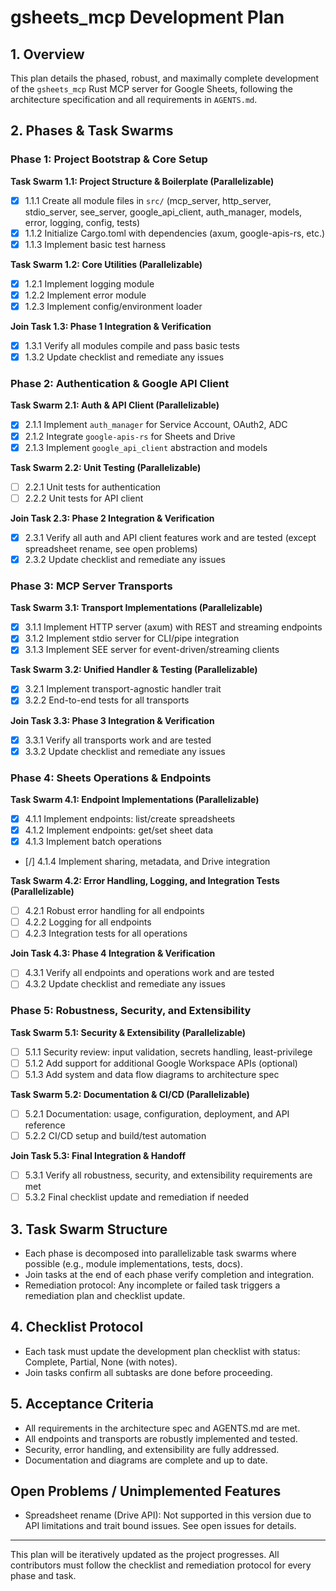 # gsheets_mcp Development Plan

## 1. Overview
This plan details the phased, robust, and maximally complete development of the `gsheets_mcp` Rust MCP server for Google Sheets, following the architecture specification and all requirements in `AGENTS.md`.

## 2. Phases & Task Swarms

### Phase 1: Project Bootstrap & Core Setup
**Task Swarm 1.1: Project Structure & Boilerplate (Parallelizable)**
- [x] 1.1.1 Create all module files in `src/` (mcp_server, http_server, stdio_server, see_server, google_api_client, auth_manager, models, error, logging, config, tests)
- [x] 1.1.2 Initialize Cargo.toml with dependencies (axum, google-apis-rs, etc.)
- [x] 1.1.3 Implement basic test harness

**Task Swarm 1.2: Core Utilities (Parallelizable)**
- [x] 1.2.1 Implement logging module
- [x] 1.2.2 Implement error module
- [x] 1.2.3 Implement config/environment loader

**Join Task 1.3: Phase 1 Integration & Verification**
- [x] 1.3.1 Verify all modules compile and pass basic tests
- [x] 1.3.2 Update checklist and remediate any issues

### Phase 2: Authentication & Google API Client
**Task Swarm 2.1: Auth & API Client (Parallelizable)**
- [x] 2.1.1 Implement `auth_manager` for Service Account, OAuth2, ADC
- [x] 2.1.2 Integrate `google-apis-rs` for Sheets and Drive
- [x] 2.1.3 Implement `google_api_client` abstraction and models

**Task Swarm 2.2: Unit Testing (Parallelizable)**
- [ ] 2.2.1 Unit tests for authentication
- [ ] 2.2.2 Unit tests for API client

**Join Task 2.3: Phase 2 Integration & Verification**
- [x] 2.3.1 Verify all auth and API client features work and are tested (except spreadsheet rename, see open problems)
- [x] 2.3.2 Update checklist and remediate any issues

### Phase 3: MCP Server Transports
**Task Swarm 3.1: Transport Implementations (Parallelizable)**
- [x] 3.1.1 Implement HTTP server (axum) with REST and streaming endpoints
- [x] 3.1.2 Implement stdio server for CLI/pipe integration
- [x] 3.1.3 Implement SEE server for event-driven/streaming clients

**Task Swarm 3.2: Unified Handler & Testing (Parallelizable)**
- [x] 3.2.1 Implement transport-agnostic handler trait
- [x] 3.2.2 End-to-end tests for all transports

**Join Task 3.3: Phase 3 Integration & Verification**
- [x] 3.3.1 Verify all transports work and are tested
- [x] 3.3.2 Update checklist and remediate any issues

<!-- Phase 3 complete: All transports (HTTP, stdio, SEE) are implemented, unified handler is in place, and end-to-end tests pass for all. Ready to proceed to Phase 4. -->

### Phase 4: Sheets Operations & Endpoints
**Task Swarm 4.1: Endpoint Implementations (Parallelizable)**
- [x] 4.1.1 Implement endpoints: list/create spreadsheets <!-- Complete: HTTP, stdio, and SEE endpoints for list/create are implemented and tested. -->
- [x] 4.1.2 Implement endpoints: get/set sheet data <!-- Complete: HTTP, stdio, and SEE endpoints for get/set sheet data are implemented and tested. -->
- [x] 4.1.3 Implement batch operations <!-- Complete: HTTP, stdio, and SEE endpoints for batch get/set are implemented and tested. -->
- [/] 4.1.4 Implement sharing, metadata, and Drive integration <!-- Drive file listing and metadata endpoints are complete and tested. Sharing/permissions endpoints in progress. -->

**Task Swarm 4.2: Error Handling, Logging, and Integration Tests (Parallelizable)**
- [ ] 4.2.1 Robust error handling for all endpoints
- [ ] 4.2.2 Logging for all endpoints
- [ ] 4.2.3 Integration tests for all operations

**Join Task 4.3: Phase 4 Integration & Verification**
- [ ] 4.3.1 Verify all endpoints and operations work and are tested
- [ ] 4.3.2 Update checklist and remediate any issues

### Phase 5: Robustness, Security, and Extensibility
**Task Swarm 5.1: Security & Extensibility (Parallelizable)**
- [ ] 5.1.1 Security review: input validation, secrets handling, least-privilege
- [ ] 5.1.2 Add support for additional Google Workspace APIs (optional)
- [ ] 5.1.3 Add system and data flow diagrams to architecture spec

**Task Swarm 5.2: Documentation & CI/CD (Parallelizable)**
- [ ] 5.2.1 Documentation: usage, configuration, deployment, and API reference
- [ ] 5.2.2 CI/CD setup and build/test automation

**Join Task 5.3: Final Integration & Handoff**
- [ ] 5.3.1 Verify all robustness, security, and extensibility requirements are met
- [ ] 5.3.2 Final checklist update and remediation if needed

## 3. Task Swarm Structure
- Each phase is decomposed into parallelizable task swarms where possible (e.g., module implementations, tests, docs).
- Join tasks at the end of each phase verify completion and integration.
- Remediation protocol: Any incomplete or failed task triggers a remediation plan and checklist update.

## 4. Checklist Protocol
- Each task must update the development plan checklist with status: Complete, Partial, None (with notes).
- Join tasks confirm all subtasks are done before proceeding.

## 5. Acceptance Criteria
- All requirements in the architecture spec and AGENTS.md are met.
- All endpoints and transports are robustly implemented and tested.
- Security, error handling, and extensibility are fully addressed.
- Documentation and diagrams are complete and up to date.

## Open Problems / Unimplemented Features

- Spreadsheet rename (Drive API): Not supported in this version due to API limitations and trait bound issues. See open issues for details.

---

This plan will be iteratively updated as the project progresses. All contributors must follow the checklist and remediation protocol for every phase and task.
